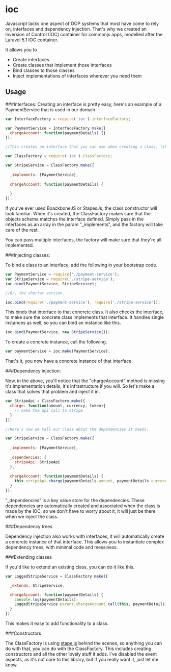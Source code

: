 # ioc

Javascript lacks one aspect of OOP systems that most have come to rely on, interfaces and dependency injection.
That's why we created an Inversion of Control (IOC) container for commonjs apps, modelled after the Laravel 5.1 IOC container.

It allows you to

- Create interfaces
- Create classes that implement those interfaces
- Bind classes to those classes
- Inject implementations of interfaces wherever you need them

## Usage

###Interfaces:
Creating an interface is pretty easy, here's an example of a PaymentService that is used in our domain.

```js
var InterfaceFactory = require('ioc').interfaceFactory;

var PaymentService = InterfaceFactory.make({
  chargeAccount: function(paymentDetails) {}
});

//This creates an interface that you can use when creating a class, like the following.

var ClassFactory = require('ioc').classFactory;

var StripeService = ClassFactory.make({
 
  _implements: [PaymentService],
  
  chargeAccount: function(paymentDetails) {
    
  }
});
```

If you've ever used BoackboneJS or StapesJs, the class constructor will look familiar. 
When it's created, the ClassFactory makes sure that the objects schema matches the interface defined. Simply pass in the interfaces as an array in the param "_implements", and the factory will take care of the rest.

You can pass multiple interfaces, the factory will make sure that they're all implemented.

###Injecting classes:

To bind a class to an interface, add the following in your bootstrap code.

```js
var PaymentService = require('./payment-service');
var StripeService = require('./stripe-service');
ioc.bind(PaymentService, StripeService);

//Or, the shorter version.

ioc.bind(require('./payment-service'), require('./stripe-service'));
```

This binds that interface to that concrete class. It also checks the interface, to make sure the concrete class implements that interface.
It handles single instances as well, so you can bind an instance like this.

```js
ioc.bind(PaymentService, new StripeService());
```
To create a concrete instance, call the following.

```js
var paymentService = ioc.make(PaymentService);
```
That's it, you now have a concrete instance of that interface.

###Dependency injection:

Now, in the above, you'll notice that the "chargeAccount" method is missing it's implementation details, it's infrastructure if you will.
So let's make a class that solves that problem and inject it in.

```js
var StripeApi = ClassFactory.make({
  charge: function(amount, currency, token){
    // make the api call to stripe
  }
});

//Here's now we tell our class about the dependencies it needs.

var StripeService = ClassFactory.make({
 
  _implements: [PaymentService],
  
  _dependencies: {
    stripeApi: StripeApi
  },
  
  chargeAccount: function(paymentDetails) {
    this.stripeApi.charge(paymentDetails.amount, paymentDetails.currency, paymentDetails.token);  
  }
});
```

"_dependencies" is a key value store for the dependencies. 
These dependencies are automatically created and associated when the class is made by the IOC, so we don't have to worry about it, it will just be there when we inject the class.

###Dependency trees

Dependency injection also works with interfaces, it will automatically create a concrete instance of that interface. This allows you to instantiate complex dependency trees, with minimal code and messiness.

###Extending classes

If you'd like to extend an existing class, you can do it like this.

```js
var LoggedStripeService = ClassFactory.make({

  _extends: StripeService,

  chargeAccount: function(paymentDetails) {
    console.log(paymentDetails);
    LoggedStripeService.parent.chargeAccount.call(this, paymentDetails);
  }
})
```

This makes it easy to add functionality to a class.

###Constructors

The ClassFactory is using [stape.js](https://hay.github.io/stapes/) behind the scenes, so anything you can do with that, you can do with the ClassFactory. This includes creating constructors and all the other lovely stuff it adds. I've disabled the event aspects, as it's not core to this library, but if you really want it, just let me know.